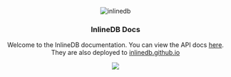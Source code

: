 <p align="center">
    <img alt="inlinedb" src="https://raw.githubusercontent.com/inlinedb/inlinedb/icons/idb-docs.png">
</p>

<h3 align="center">
    InlineDB Docs
</h3>

<p align="center">
    Welcome to the InlineDB documentation. You can view the API docs <a href="/docs">here</a>. They are also deployed to <a href="https://inlinedb.github.io">inlinedb.github.io</a>
</p>

<p align="center">
    <a href="https://travis-ci.org/inlinedb/inlinedb-web"><img src="https://img.shields.io/travis/inlinedb/inlinedb-web.svg?label=deployment"></a>
</p>
